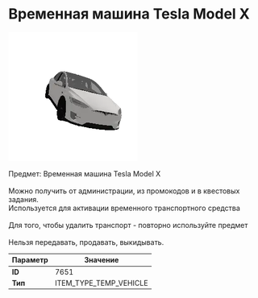 # Временная машина Tesla Model X

![Item Image](../img/7651.webp?raw=true)

Предмет: Временная машина Tesla Model X<br><br>Можно получить от администрации, из промокодов и в квестовых задания.<br>Используется для активации временного транспортного средства<br><br>Для того, чтобы удалить транспорт - повторно используйте предмет<br><br>Нельзя передавать, продавать, выкидывать.


| Параметр | Значение |
|----------|----------|
| **ID** | 7651 |
| **Тип** | ITEM_TYPE_TEMP_VEHICLE |

